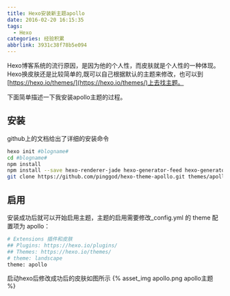 ```yaml
---
title: Hexo安装新主题apollo
date: 2016-02-20 16:15:35
tags:
  - Hexo
categories: 经验积累
abbrlink: 3931c38f78b5e094
---
```


Hexo博客系统的流行原因，是因为他的个人性，而皮肤就是个人性的一种体现。Hexo换皮肤还是比较简单的,既可以自己根据默认的主题来修改，也可以到[https://hexo.io/themes/](https://hexo.io/themes/)上去找主题。

下面简单描述一下我安装apollo主题的过程。

<!-- more -->

## 安装
github上的文档给出了详细的安装命令
``` bash
hexo init #blogname#
cd #blogname# 
npm install
npm install --save hexo-renderer-jade hexo-generator-feed hexo-generator-sitemap hexo-browsersync hexo-generator-archive
git clone https://github.com/pinggod/hexo-theme-apollo.git themes/apollo
```

## 启用
安装成功后就可以开始启用主题，主题的启用需要修改_config.yml 的 theme 配置项为 apollo：
``` bash
# Extensions 插件和皮肤
## Plugins: https://hexo.io/plugins/
## Themes: https://hexo.io/themes/
# theme: landscape
theme: apollo
```

启动hexo后修改成功后的皮肤如图所示
{% asset_img apollo.png apollo主题 %}